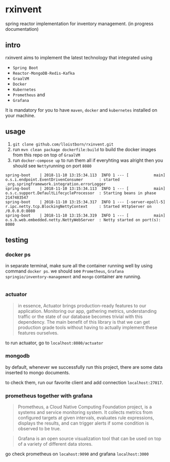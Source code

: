 # rxinvent
spring reactor implementation for inventory management. (in progress documentation)

## intro
rxinvent aims to implement the latest technology that integrated using 
- `Spring Boot` 
- `Reactor-MongoDB-Redis-Kafka` 
- `GraalVM` 
- `Docker` 
- `Kubernetes` 
- `Prometheus` and 
- `Grafana`

It is mandatory for you to have `maven`, `docker` and `kubernetes` installed on your machine.

## usage
1. `git clone github.com/lloistborn/rxinvent.git`
2. run `mvn clean package dockerfile:build` to build the docker images from this repo on top of `GraalVM`
3. run `docker-compose up` to run them all
if everyhting was alright then you should see `Netty`running on port `8080`
```
spring-boot    | 2018-11-10 13:15:34.113  INFO 1 --- [           main] o.s.i.endpoint.EventDrivenConsumer       : started _org.springframework.integration.errorLogger
spring-boot    | 2018-11-10 13:15:34.113  INFO 1 --- [           main] o.s.c.support.DefaultLifecycleProcessor  : Starting beans in phase 2147483547
spring-boot    | 2018-11-10 13:15:34.317  INFO 1 --- [-server-epoll-5] r.ipc.netty.tcp.BlockingNettyContext     : Started HttpServer on /0.0.0.0:8080
spring-boot    | 2018-11-10 13:15:34.319  INFO 1 --- [           main] o.s.b.web.embedded.netty.NettyWebServer  : Netty started on port(s): 8080
```

## testing

### docker ps
in separate terminal, make sure all the container running well by using command `docker ps`. we should see `Prometheus`, `Grafana` `springio/inventory-management` and `mongo` container are running.
```

```

### actuator
> in essence, Actuator brings production-ready features to our application.
Monitoring our app, gathering metrics, understanding traffic or the state of our database becomes trivial with this dependency.
The main benefit of this library is that we can get production grade tools without having to actually implement these features ourselves.

to run actuator, go to `localhost:8080/actuator`

### mongodb
by default, whenever we successfully run this project, there are some data inserted to mongo documents.

to check them, run our favorite client and add connection `localhost:27017`.

### prometheus together with grafana
> Prometheus, a Cloud Native Computing Foundation project, is a systems and service monitoring system. It collects metrics from configured targets at given intervals, evaluates rule expressions, displays the results, and can trigger alerts if some condition is observed to be true.

> Grafana is an open source visualization tool that can be used on top of a variety of different data stores.

go check prometheus on `locahost:9090` and grafana `localhost:3000`

